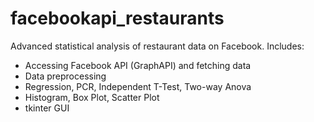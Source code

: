 # facebookapi_restaurants
Advanced statistical analysis of restaurant data on Facebook. Includes:

- Accessing Facebook API (GraphAPI) and fetching data
- Data preprocessing
- Regression, PCR, Independent T-Test, Two-way Anova
- Histogram, Box Plot, Scatter Plot
- tkinter GUI
